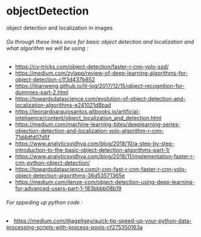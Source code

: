 # objectDetection
object detection and localization in images

<h6> Go through these links once for basic object detection and localization and what algorithm we will be using : </h6>
<ul>
  <li><a href="https://cv-tricks.com/object-detection/faster-r-cnn-yolo-ssd/">https://cv-tricks.com/object-detection/faster-r-cnn-yolo-ssd/</a></li>
  <li><a href="https://medium.com/zylapp/review-of-deep-learning-algorithms-for-object-detection-c1f3d437b852">https://medium.com/zylapp/review-of-deep-learning-algorithms-for-object-detection-c1f3d437b852</a></li>

<li><a href="https://lilianweng.github.io/lil-log/2017/12/15/object-recognition-for-dummies-part-2.html">https://lilianweng.github.io/lil-log/2017/12/15/object-recognition-for-dummies-part-2.html</a></li>
 
 <li><a href="https://towardsdatascience.com/evolution-of-object-detection-and-localization-algorithms-e241021d8bad">https://towardsdatascience.com/evolution-of-object-detection-and-localization-algorithms-e241021d8bad</a></li>
  <li><a href="https://leonardoaraujosantos.gitbooks.io/artificial-inteligence/content/object_localization_and_detection.html">https://leonardoaraujosantos.gitbooks.io/artificial-inteligence/content/object_localization_and_detection.html</a></li>
  <li><a href="https://medium.com/machine-learning-bites/deeplearning-series-objection-detection-and-localization-yolo-algorithm-r-cnn-71d4dfd07d5f">https://medium.com/machine-learning-bites/deeplearning-series-objection-detection-and-localization-yolo-algorithm-r-cnn-71d4dfd07d5f</a></li>
  <li><a href="https://www.analyticsvidhya.com/blog/2018/10/a-step-by-step-introduction-to-the-basic-object-detection-algorithms-part-1/">https://www.analyticsvidhya.com/blog/2018/10/a-step-by-step-introduction-to-the-basic-object-detection-algorithms-part-1/</a></li>
  <li><a href="https://www.analyticsvidhya.com/blog/2018/11/implementation-faster-r-cnn-python-object-detection/">https://www.analyticsvidhya.com/blog/2018/11/implementation-faster-r-cnn-python-object-detection/</a></li>
  <li><a href="https://towardsdatascience.com/r-cnn-fast-r-cnn-faster-r-cnn-yolo-object-detection-algorithms-36d53571365e">https://towardsdatascience.com/r-cnn-fast-r-cnn-faster-r-cnn-yolo-object-detection-algorithms-36d53571365e</a></li>
  <li><a href="https://medium.com/ilenze-com/object-detection-using-deep-learning-for-advanced-users-part-1-183bbbb08b19">https://medium.com/ilenze-com/object-detection-using-deep-learning-for-advanced-users-part-1-183bbbb08b19</a></li>
</ul>



<h6> For sppeding up python code : </h6>
<li><a href="https://medium.com/@ageitgey/quick-tip-speed-up-your-python-data-processing-scripts-with-process-pools-cf275350163a">https://medium.com/@ageitgey/quick-tip-speed-up-your-python-data-processing-scripts-with-process-pools-cf275350163a</a></li>
</ul>
